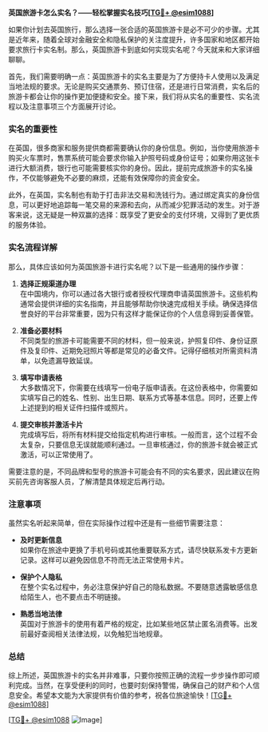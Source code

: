 **英国旅游卡怎么实名？——轻松掌握实名技巧[[TG💪+ @esim1088](https://t.me/s/esim1088)]**

如果你计划去英国旅行，那么选择一张合适的英国旅游卡是必不可少的步骤。尤其是近年来，随着全球对金融安全和隐私保护的关注度提升，许多国家和地区都开始要求旅行卡实名制。那么，英国旅游卡到底如何实现实名呢？今天就来和大家详细聊聊。

首先，我们需要明确一点：英国旅游卡的实名主要是为了方便持卡人使用以及满足当地法规的要求。无论是购买交通票务、预订住宿，还是进行日常消费，实名后的旅游卡都会让你的操作更加便捷和安全。接下来，我们将从实名的重要性、实名流程以及注意事项三个方面展开讨论。

### 实名的重要性

在英国，很多商家和服务提供商都需要确认你的身份信息。例如，当你使用旅游卡购买火车票时，售票系统可能会要求你输入护照号码或身份证号；如果你用这张卡进行大额消费，银行也可能需要核实你的身份。因此，提前完成旅游卡的实名操作，不仅能够避免不必要的麻烦，还能有效保障你的资金安全。

此外，在英国，实名制也有助于打击非法交易和洗钱行为。通过绑定真实的身份信息，可以更好地追踪每一笔交易的来源和去向，从而减少犯罪活动的发生。对于游客来说，这无疑是一种双赢的选择：既享受了更安全的支付环境，又得到了更优质的服务体验。

### 实名流程详解

那么，具体应该如何为英国旅游卡进行实名呢？以下是一些通用的操作步骤：

1. **选择正规渠道办理**  
   在中国境内，你可以通过各大银行或者授权代理商申请英国旅游卡。这些机构通常会提供详细的实名指南，并且能够帮助你快速完成相关手续。确保选择信誉良好的平台非常重要，因为只有这样才能保证你的个人信息得到妥善保管。

2. **准备必要材料**  
   不同类型的旅游卡可能需要不同的材料，但一般来说，护照复印件、身份证原件及复印件、近期免冠照片等都是常见的必备文件。记得仔细核对所需资料清单，以免遗漏导致延误。

3. **填写申请表格**  
   大多数情况下，你需要在线填写一份电子版申请表。在这份表格中，你需要如实填写自己的姓名、性别、出生日期、联系方式等基本信息。同时，还要上传上述提到的相关证件扫描件或照片。

4. **提交审核并激活卡片**  
   完成填写后，将所有材料提交给指定机构进行审核。一般而言，这个过程不会太复杂，只要信息无误就能顺利通过。一旦审核通过，你的旅游卡就会被正式激活，可以正常使用了。

需要注意的是，不同品牌和型号的旅游卡可能会有不同的实名要求，因此建议在购买前先咨询客服人员，了解清楚具体规定后再行动。

### 注意事项

虽然实名听起来简单，但在实际操作过程中还是有一些细节需要注意：

- **及时更新信息**  
  如果你在旅途中更换了手机号码或其他重要联系方式，请尽快联系发卡方更新记录。这样可以避免因信息不符而无法正常使用卡片。

- **保护个人隐私**  
  在整个实名过程中，务必注意保护好自己的隐私数据。不要随意透露敏感信息给陌生人，也不要点击不明链接。

- **熟悉当地法律**  
  英国对于旅游卡的使用有着严格的规定，比如某些地区禁止匿名消费等。出发前最好查阅相关法律法规，以免触犯当地规章。

### 总结

综上所述，英国旅游卡的实名并非难事，只要你按照正确的流程一步步操作即可顺利完成。当然，在享受便利的同时，也要时刻保持警惕，确保自己的财产和个人信息安全。希望本文能为大家提供有价值的参考，祝各位旅途愉快！[[TG💪+ @esim1088](https://t.me/s/esim1088)]

[[TG💪+ @esim1088](https://t.me/s/esim1088) ![Image](https://i.postimg.cc/4NQfJmqS/Snipaste-2025-05-13-00-14-12.png)]